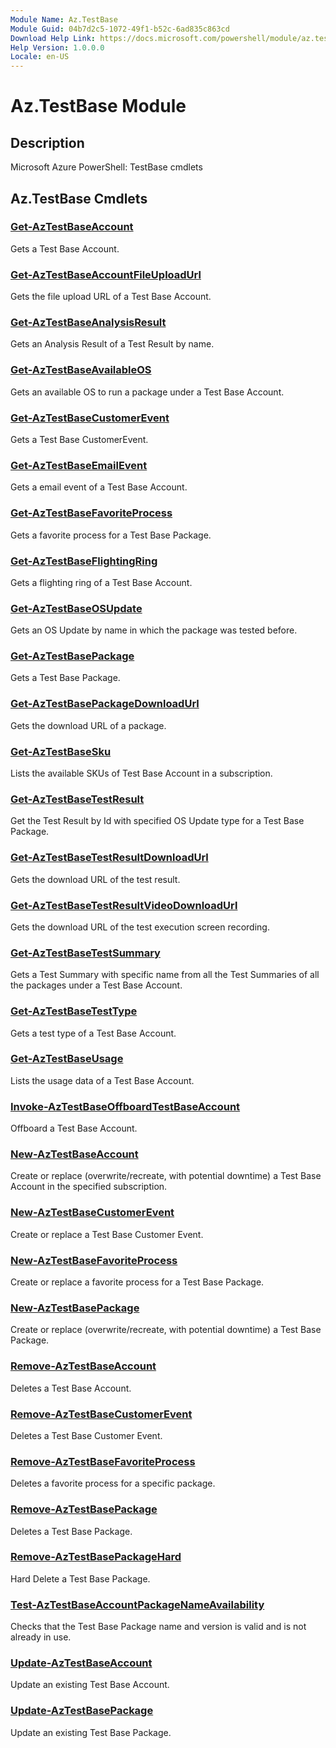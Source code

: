 ```yaml
---
Module Name: Az.TestBase
Module Guid: 04b7d2c5-1072-49f1-b52c-6ad835c863cd
Download Help Link: https://docs.microsoft.com/powershell/module/az.testbase
Help Version: 1.0.0.0
Locale: en-US
---
```


# Az.TestBase Module
## Description
Microsoft Azure PowerShell: TestBase cmdlets

## Az.TestBase Cmdlets
### [Get-AzTestBaseAccount](Get-AzTestBaseAccount.md)
Gets a Test Base Account.

### [Get-AzTestBaseAccountFileUploadUrl](Get-AzTestBaseAccountFileUploadUrl.md)
Gets the file upload URL of a Test Base Account.

### [Get-AzTestBaseAnalysisResult](Get-AzTestBaseAnalysisResult.md)
Gets an Analysis Result of a Test Result by name.

### [Get-AzTestBaseAvailableOS](Get-AzTestBaseAvailableOS.md)
Gets an available OS to run a package under a Test Base Account.

### [Get-AzTestBaseCustomerEvent](Get-AzTestBaseCustomerEvent.md)
Gets a Test Base CustomerEvent.

### [Get-AzTestBaseEmailEvent](Get-AzTestBaseEmailEvent.md)
Gets a email event of a Test Base Account.

### [Get-AzTestBaseFavoriteProcess](Get-AzTestBaseFavoriteProcess.md)
Gets a favorite process for a Test Base Package.

### [Get-AzTestBaseFlightingRing](Get-AzTestBaseFlightingRing.md)
Gets a flighting ring of a Test Base Account.

### [Get-AzTestBaseOSUpdate](Get-AzTestBaseOSUpdate.md)
Gets an OS Update by name in which the package was tested before.

### [Get-AzTestBasePackage](Get-AzTestBasePackage.md)
Gets a Test Base Package.

### [Get-AzTestBasePackageDownloadUrl](Get-AzTestBasePackageDownloadUrl.md)
Gets the download URL of a package.

### [Get-AzTestBaseSku](Get-AzTestBaseSku.md)
Lists the available SKUs of Test Base Account in a subscription.

### [Get-AzTestBaseTestResult](Get-AzTestBaseTestResult.md)
Get the Test Result by Id with specified OS Update type for a Test Base Package.

### [Get-AzTestBaseTestResultDownloadUrl](Get-AzTestBaseTestResultDownloadUrl.md)
Gets the download URL of the test result.

### [Get-AzTestBaseTestResultVideoDownloadUrl](Get-AzTestBaseTestResultVideoDownloadUrl.md)
Gets the download URL of the test execution screen recording.

### [Get-AzTestBaseTestSummary](Get-AzTestBaseTestSummary.md)
Gets a Test Summary with specific name from all the Test Summaries of all the packages under a Test Base Account.

### [Get-AzTestBaseTestType](Get-AzTestBaseTestType.md)
Gets a test type of a Test Base Account.

### [Get-AzTestBaseUsage](Get-AzTestBaseUsage.md)
Lists the usage data of a Test Base Account.

### [Invoke-AzTestBaseOffboardTestBaseAccount](Invoke-AzTestBaseOffboardTestBaseAccount.md)
Offboard a Test Base Account.

### [New-AzTestBaseAccount](New-AzTestBaseAccount.md)
Create or replace (overwrite/recreate, with potential downtime) a Test Base Account in the specified subscription.

### [New-AzTestBaseCustomerEvent](New-AzTestBaseCustomerEvent.md)
Create or replace a Test Base Customer Event.

### [New-AzTestBaseFavoriteProcess](New-AzTestBaseFavoriteProcess.md)
Create or replace a favorite process for a Test Base Package.

### [New-AzTestBasePackage](New-AzTestBasePackage.md)
Create or replace (overwrite/recreate, with potential downtime) a Test Base Package.

### [Remove-AzTestBaseAccount](Remove-AzTestBaseAccount.md)
Deletes a Test Base Account.

### [Remove-AzTestBaseCustomerEvent](Remove-AzTestBaseCustomerEvent.md)
Deletes a Test Base Customer Event.

### [Remove-AzTestBaseFavoriteProcess](Remove-AzTestBaseFavoriteProcess.md)
Deletes a favorite process for a specific package.

### [Remove-AzTestBasePackage](Remove-AzTestBasePackage.md)
Deletes a Test Base Package.

### [Remove-AzTestBasePackageHard](Remove-AzTestBasePackageHard.md)
Hard Delete a Test Base Package.

### [Test-AzTestBaseAccountPackageNameAvailability](Test-AzTestBaseAccountPackageNameAvailability.md)
Checks that the Test Base Package name and version is valid and is not already in use.

### [Update-AzTestBaseAccount](Update-AzTestBaseAccount.md)
Update an existing Test Base Account.

### [Update-AzTestBasePackage](Update-AzTestBasePackage.md)
Update an existing Test Base Package.


